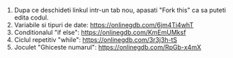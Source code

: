 1. Dupa ce deschideti linkul intr-un tab nou, apasati "Fork this" ca sa puteti edita codul. 
2. Variabile si tipuri de date: https://onlinegdb.com/6jm4Ti4whT
3. Conditionalul "if else": https://onlinegdb.com/KmEmUMksf
4. Ciclul repetitiv "while": https://onlinegdb.com/3r3j3h-tS
5. Joculet "Ghiceste numarul": https://onlinegdb.com/RpGb-x4mX
